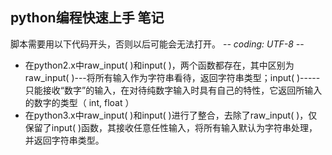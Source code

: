 ## python编程快速上手 笔记
脚本需要用以下代码开头，否则以后可能会无法打开。
 -*- coding: UTF-8 -*-

- 在python2.x中raw_input( )和input( )，两个函数都存在，其中区别为raw_input( )---将所有输入作为字符串看待，返回字符串类型；input( )-----只能接收“数字”的输入，在对待纯数字输入时具有自己的特性，它返回所输入的数字的类型（ int, float ）
- 在python3.x中raw_input( )和input( )进行了整合，去除了raw_input( )，仅保留了input( )函数，其接收任意任性输入，将所有输入默认为字符串处理，并返回字符串类型。
